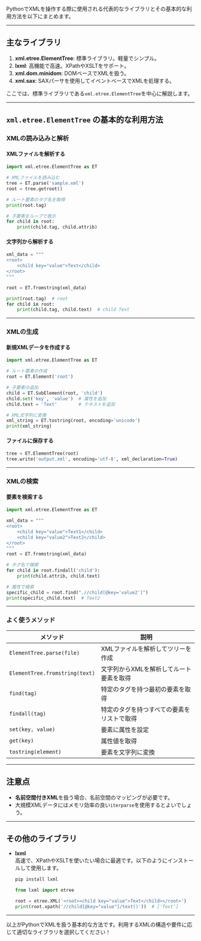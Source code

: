 PythonでXMLを操作する際に使用される代表的なライブラリとその基本的な利用方法を以下にまとめます。

---

## 主なライブラリ
1. **xml.etree.ElementTree**: 標準ライブラリ。軽量でシンプル。
2. **lxml**: 高機能で高速。XPathやXSLTをサポート。
3. **xml.dom.minidom**: DOMベースでXMLを扱う。
4. **xml.sax**: SAXパーサを使用してイベントベースでXMLを処理する。

ここでは、標準ライブラリである`xml.etree.ElementTree`を中心に解説します。

---

## `xml.etree.ElementTree` の基本的な利用方法

### XMLの読み込みと解析

#### XMLファイルを解析する

```python
import xml.etree.ElementTree as ET

# XMLファイルを読み込む
tree = ET.parse('sample.xml')
root = tree.getroot()

# ルート要素のタグ名を取得
print(root.tag)

# 子要素をループで表示
for child in root:
    print(child.tag, child.attrib)
```

#### 文字列から解析する

```python
xml_data = """
<root>
    <child key="value">Text</child>
</root>
"""

root = ET.fromstring(xml_data)

print(root.tag)  # root
for child in root:
    print(child.tag, child.text)  # child Text
```

---

### XMLの生成

#### 新規XMLデータを作成する

```python
import xml.etree.ElementTree as ET

# ルート要素の作成
root = ET.Element('root')

# 子要素の追加
child = ET.SubElement(root, 'child')
child.set('key', 'value')  # 属性を追加
child.text = 'Text'        # テキストを追加

# XML文字列に変換
xml_string = ET.tostring(root, encoding='unicode')
print(xml_string)
```

#### ファイルに保存する

```python
tree = ET.ElementTree(root)
tree.write('output.xml', encoding='utf-8', xml_declaration=True)
```

---

### XMLの検索

#### 要素を検索する

```python
import xml.etree.ElementTree as ET

xml_data = """
<root>
    <child key="value">Text1</child>
    <child key="value2">Text2</child>
</root>
"""
root = ET.fromstring(xml_data)

# タグ名で検索
for child in root.findall('child'):
    print(child.attrib, child.text)

# 属性で検索
specific_child = root.find(".//child[@key='value2']")
print(specific_child.text)  # Text2
```

---

### よく使うメソッド

| メソッド                  | 説明                                           |
|---------------------------|------------------------------------------------|
| `ElementTree.parse(file)` | XMLファイルを解析してツリーを作成               |
| `ElementTree.fromstring(text)` | 文字列からXMLを解析してルート要素を取得       |
| `find(tag)`               | 特定のタグを持つ最初の要素を取得               |
| `findall(tag)`            | 特定のタグを持つすべての要素をリストで取得     |
| `set(key, value)`         | 要素に属性を設定                               |
| `get(key)`                | 属性値を取得                                   |
| `tostring(element)`       | 要素を文字列に変換                             |

---

## 注意点
- **名前空間付きXML**を扱う場合、名前空間のマッピングが必要です。
- 大規模XMLデータにはメモリ効率の良い`iterparse`を使用するとよいでしょう。

---

## その他のライブラリ

- **lxml**  
  高速で、XPathやXSLTを使いたい場合に最適です。以下のようにインストールして使用します。

  ```bash
  pip install lxml
  ```

  ```python
  from lxml import etree

  root = etree.XML('<root><child key="value">Text</child></root>')
  print(root.xpath('//child[@key="value"]/text()'))  # ['Text']
  ```

---

以上がPythonでXMLを扱う基本的な方法です。利用するXMLの構造や要件に応じて適切なライブラリを選択してください！